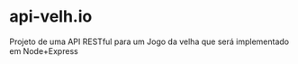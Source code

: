 # api-velh.io
Projeto de uma API RESTful para um Jogo da velha que será implementado em Node+Express

